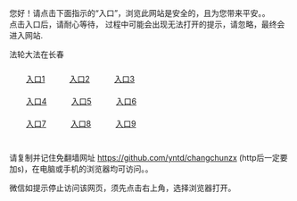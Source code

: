 您好！请点击下面指示的“入口”，浏览此网站是安全的，且为您带来平安。。 <br/>
点击入口后，请耐心等待， 过程中可能会出现无法打开的提示，请忽略，最终会进入网站. </br>

法轮大法在长春<br/>
<div style="padding:10px"><a style="margin:20px" target="_blank" href="https://dq4wdh1fytz4g.cloudfront.net/2Qpsp?zxcvg" id="ccLink1" rel="nofollow">入口1</a> <a target="_blank" style="margin:20px" href="https://d2apghx0ty8mly.cloudfront.net/2Qpsp?ftqqqaxa" id="ccLink2" rel="nofollow">入口2</a> <a style="margin:20px" target="_blank" href="https://d2me15eg11ynm9.cloudfront.net/2Qpsp?nkorgphs" id="ccLink3" rel="nofollow">入口3</a></div>

<div style="padding:10px" ><a style="margin:20px" target="_blank" href="https://dq4wdh1fytz4g.cloudfront.net/2Qpsp?zxcvg" id="ccLink4" rel="nofollow">入口4</a> <a style="margin:20px" href="https://d2apghx0ty8mly.cloudfront.net/2Qpsp?ftqqqaxa" target="_blank" id="ccLink5" rel="nofollow">入口5</a> <a style="margin:20px" href="https://d2me15eg11ynm9.cloudfront.net/2Qpsp?nkorgphs" target="_blank" id="ccLink6" rel="nofollow">入口6</a></div>

<div style="padding:10px"><a style="margin:20px" target="_blank" href="https://dq4wdh1fytz4g.cloudfront.net/2Qpsp?zxcvg" id="ccLink7" rel="nofollow">入口7</a> <a style="margin:20px" href="https://d2apghx0ty8mly.cloudfront.net/2Qpsp?ftqqqaxa" target="_blank" id="ccLink8" rel="nofollow">入口8</a> <a style="margin:20px" target="_blank" href="https://d2me15eg11ynm9.cloudfront.net/2Qpsp?nkorgphs" id="ccLink9" rel="nofollow">入口9</a></div>

<br/>



请复制并记住免翻墙网址 https://github.com/yntd/changchunzx (http后一定要加s)，在电脑或手机的浏览器均可访问。。<br/>

微信如提示停止访问该网页，须先点击右上角，选择浏览器打开。

